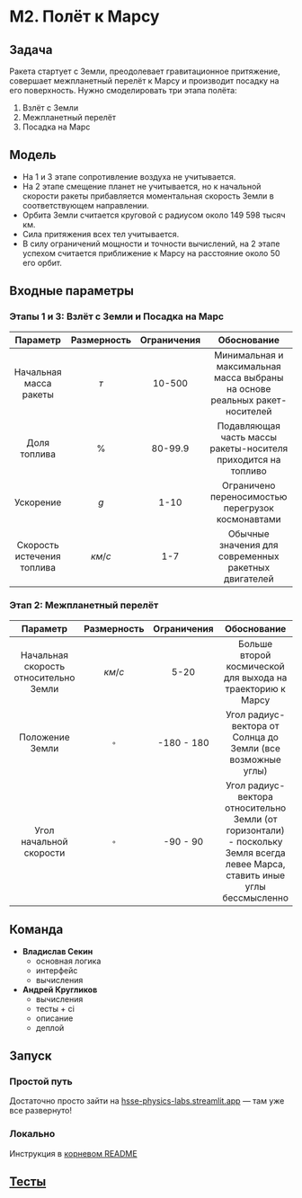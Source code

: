 # М2. Полёт к Марсу

## Задача

Ракета стартует с Земли, преодолевает гравитационное притяжение, совершает межпланетный перелёт к Марсу и производит посадку на его поверхность. 
Нужно смоделировать три этапа полёта:

1. Взлёт с Земли
2. Межпланетный перелёт
3. Посадка на Марс

## Модель

- На 1 и 3 этапе сопротивление воздуха не учитывается.
- На 2 этапе смещение планет не учитывается, но к начальной скорости ракеты прибавляется
  моментальная скорость Земли в соответствующем направлении.
- Орбита Земли считается круговой с радиусом около 149 598 тысяч км.
- Сила притяжения всех тел учитывается.
- В силу ограничений мощности и точности вычислений, на 2 этапе успехом считается приближение к Марсу
  на расстояние около 50 его орбит.

## Входные параметры

### Этапы 1 и 3: Взлёт с Земли и Посадка на Марс

|          Параметр          | Размерность | Ограничения |                                 Обоснование                                 |
|:--------------------------:|:-----------:|:-----------:|:---------------------------------------------------------------------------:|
|   Начальная масса ракеты   |     $т$     |   10-500    | Минимальная и максимальная масса выбраны на основе реальных ракет-носителей |
|        Доля топлива        |      %      |   80-99.9   |        Подавляющая часть массы ракеты-носителя приходится на топливо        |
|         Ускорение          |     $g$     |    1-10     |              Ограничено переносимостью перегрузок космонавтами              |
| Скорость истечения топлива |   $км/с$    |     1-7     |            Обычные значения для современных ракетных двигателей             |

### Этап 2: Межпланетный перелёт

|               Параметр                | Размерность | Ограничения |                                                         Обоснование                                                          |
|:-------------------------------------:|:-----------:|:-----------:|:----------------------------------------------------------------------------------------------------------------------------:|
| Начальная скорость относительно Земли |   $км/с$    |    5-20     |                                  Больше второй космической для выхода на траекторию к Марсу                                  |
|            Положение Земли            |  $^\circ$   | -180 - 180  |                                 Угол радиус-вектора от Солнца до Земли (все возможные углы)                                  |
|        Угол начальной скорости        |  $^\circ$   |  -90 - 90   | Угол радиус-вектора относительно Земли (от горизонтали) - поскольку Земля всегда левее Марса, ставить иные углы бессмысленно |

## Команда

- **Владислав Секин**
  - основная логика
  - интерфейс
  - вычисления
- **Андрей Кругликов**
  - вычисления
  - тесты + ci
  - описание
  - деплой

## Запуск

### Простой путь

Достаточно просто зайти на [hsse-physics-labs.streamlit.app](https://hsse-physics-labs.streamlit.app) — там уже все развернуто!

### Локально

Инструкция в [корневом README](/README.md)

## [Тесты](/tests/flight_to_mars)
